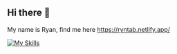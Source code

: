 ## Hi there 👋

My name is Ryan, find me here https://ryntab.netlify.app/

[![My Skills](https://skillicons.dev/icons?i=nuxtjs,vue,tailwind,php,nodejs,postgres,aws&theme=dark)](https://skillicons.dev)
